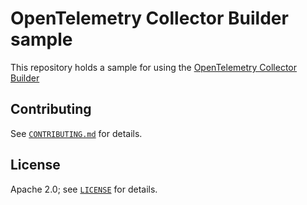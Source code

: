 # OpenTelemetry Collector Builder sample

This repository holds a sample for using the [OpenTelemetry Collector Builder](https://github.com/open-telemetry/opentelemetry-collector-builder)

## Contributing

See [`CONTRIBUTING.md`](CONTRIBUTING.md) for details.

## License

Apache 2.0; see [`LICENSE`](LICENSE) for details.
